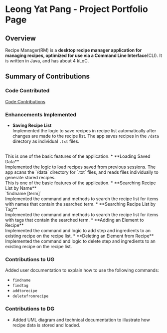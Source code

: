 # Leong Yat Pang - Project Portfolio Page

## Overview
Recipe Manager(RM) is a <strong>desktop recipe manager application for managing recipes, 
optimized for use via a Command Line Interface</strong>(CLI). 
It is written in Java, and has about 4 kLoC.

## Summary of Contributions

### Code Contributed
[Code Contributions](https://nus-cs2113-ay2223s2.github.io/tp-dashboard/?search=&sort=groupTitle&sortWithin=title&timeframe=commit&mergegroup=&groupSelect=groupByRepos&breakdown=true&checkedFileTypes=docs~functional-code~test-code~other&since=2023-02-17&tabOpen=true&tabType=authorship&tabAuthor=YatPang&tabRepo=AY2223S2-CS2113-F13-1%2Ftp%5Bmaster%5D&authorshipIsMergeGroup=false&authorshipFileTypes=docs~functional-code~test-code&authorshipIsBinaryFileTypeChecked=false&authorshipIsIgnoredFilesChecked=false)

### Enhancements Implemented
* **Saving Recipe List**<br>
Implemented the logic to save recipes in recipe list automatically after changes are made to the recipe list.
The app saves recipes in the `/data` directory as individual `.txt` files.
<br>
This is one of the basic features of the application.
* **Loading Saved Data**<br>
Implemented the logic to load recipes saved from previous sessions.
The app scans the `/data` directory for `.txt` files, 
and reads files individually to generate stored recipes.
<br>
This is one of the basic features of the application.
* **Searching Recipe List by Name**<br>
`findname [term]`<br>
Implemented the command and methods to search the recipe list for items with names that contain the searched term.
* **Searching Recipe List by Tag**<br>
Implemented the command and methods to search the recipe list for items with tags that contain the searched term.
* **Adding an Element to Recipe**<br>
Implemented the command and logic to add step and ingredients to an existing recipe on the recipe list.
* **Deleting an Element from Recipe**<br>
  Implemented the command and logic to delete step and ingredients to an existing recipe on the recipe list.

### Contributions to UG
Added user documentation to explain how to use the following commands:
* `findname`
* `findtag`
* `addtorecipe`
* `deletefromrecipe`

### Contributions to DG
* Added UML diagram and technical documentation to illustrate how recipe data is stored and loaded.